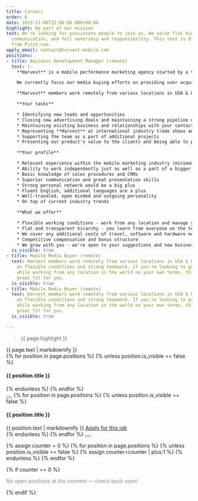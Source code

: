 ```yaml
---
title: Careers
order: 6
date: 2019-11-06T12:00:00.000+00:00
highlight: Be part of our mission
text: We’re looking for passionate people to join us. We value flat hierarchies, clear
  communication, and full ownership and responsibility. This text is directly stolen
  from Pitch.com.
apply_email: contact@harvest-mobile.com
positions:
- title: Business Development Manager (remote)
  text: |-
    **Harvest** is a mobile performance marketing agency started by a team of industry experts who saw a need in the industry for a more strict approach to client services and traffic quality.

    We currently focus our media buying efforts on providing user acqusition to mobile apps. However, we are expanding into new verticals within the mobile performance marketing industry and we're looking for additional, creative team members to create that future together.

    **Harvest** members work remotely from various locations in USA & UK/Germany based on flexible conditions and strong teamwork. If you're looking to grow a new startup while working from any location in the world on your own terms, this will be a great fit for you.

    **Your tasks**

    * Identifying new leads and opportunities
    * Closing new advertising deals and maintaining a strong pipeline of accounts coming in
    * Maintaining existing business and relationships with your contacts
    * Representing **Harvest** at international industry trade shows and networking events
    * Supporting the team as a part of additional projects
    * Presenting our product's value to the clients and being able to provide them with technical feedback when requested

    **Your profile**

    * Relevant experience within the mobile marketing industry (minimum one year)
    * Ability to work independently just as well as a part of a bigger team
    * Basic knowledge of sales procedures and CRMs
    * Superior communication and great presentation skills
    * Strong personal network would be a big plus
    * Fluent English, additional languages are a plus
    * Well-traveled, open minded and outgoing personality
    * On top of current industry trends

    **What we offer**

    * Flexible working conditions - work from any location and manage your own time!
    * Flat and transparent hirarchy - you learn from everyone on the team and your tasks can be very varied
    * We cover any additional costs of travel, software and hardware needed
    * Competitive compensation and bonus structure
    * We grow with you - we're open to your suggestions and new business ideas
  is_visible: true
- title: Mobile Media Buyer (remote)
  text: Harvest members work remotely from various locations in USA & UK/Germany based
    on flexible conditions and strong teamwork. If you're looking to grow a new startup
    while working from any location in the world on your own terms, this will be a
    great fit for you.
  is_visible: true
- title: Mobile Media Buyer (remote)
  text: Harvest members work remotely from various locations in USA & UK/Germany based
    on flexible conditions and strong teamwork. If you're looking to grow a new startup
    while working from any location in the world on your own terms, this will be a
    great fit for you.
  is_visible: true

---
```

<div class="row">
  <div class="col-xs-12 col-sm-6">
    <blockquote><p>{{ page.highlight }}</p></blockquote>
  </div>
  <div class="col-xs-12 col-sm-6">
    {{ page.text | markdownify }}
  </div>
</div>

<div class="positions">
  {% for position in page.positions %}
    {% unless position.is_visible == false %}
      <article data-target="{{ position.title | slugify }}" class="position u-menu-paddding">
        <h4>{{ position.title }}</h4>
      </article>
    {% endunless %}
  {% endfor %}
</div>
<div class="dialog-wrapper">
  <button class="dialog-mask"></button>
  {% for position in page.positions %}
    {% unless position.is_visible == false %}
      <div id="{{ position.title | slugify }}" class="dialog">
        <img src="{{ site.url }}/images/logo-black.svg" alt="" class="logo" />
        <h4>{{ position.title }}</h4>
        <div class="content">
          {{ position.text | markdownify }}
          <a href="mailto:{{ page.apply_email }}?subject=Application for {{ position.title }}" class="button button--outline" target="_blank">Apply for this job</a>
        </div>
      </div>
    {% endunless %}
  {% endfor %}
  <button class="dialog-close"></button>
</div>


{% assign counter = 0 %}
{% for position in page.positions %}
  {% unless position.is_visible == false %}
    {% assign counter=counter | plus:1 %}
  {% endunless %}
{% endfor %}

{% if counter == 0 %}
  <div class="position position--empty"><p style="opacity: 0.5;">No open positions at the moment — check back soon!</p></div>
{% endif %}
